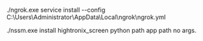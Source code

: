 ./ngrok.exe service install --config C:\Users\Administrator\AppData\Local\ngrok\ngrok.yml

./nssm.exe install hightronix_screen
python path
app path
no args.

